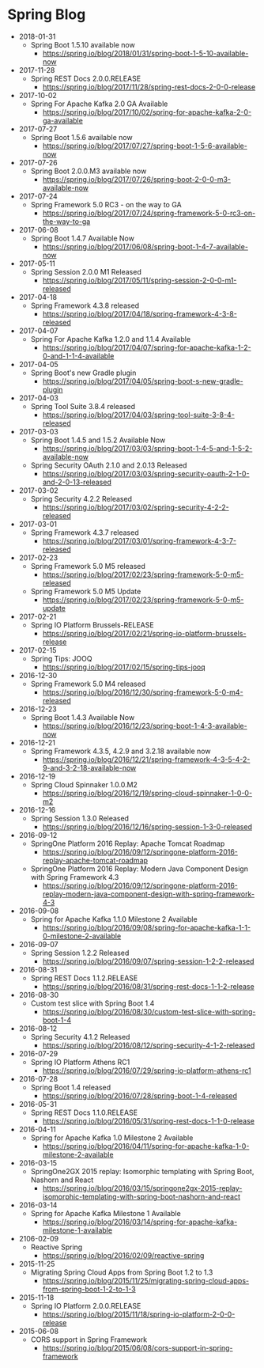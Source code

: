 # Spring Blog
* 2018-01-31
  * Spring Boot 1.5.10 available now
    * https://spring.io/blog/2018/01/31/spring-boot-1-5-10-available-now
* 2017-11-28
  * Spring REST Docs 2.0.0.RELEASE
    * https://spring.io/blog/2017/11/28/spring-rest-docs-2-0-0-release
* 2017-10-02
  * Spring For Apache Kafka 2.0 GA Available
    * https://spring.io/blog/2017/10/02/spring-for-apache-kafka-2-0-ga-available
* 2017-07-27
  * Spring Boot 1.5.6 available now
    * https://spring.io/blog/2017/07/27/spring-boot-1-5-6-available-now
* 2017-07-26
  * Spring Boot 2.0.0.M3 available now
    * https://spring.io/blog/2017/07/26/spring-boot-2-0-0-m3-available-now
* 2017-07-24
  * Spring Framework 5.0 RC3 - on the way to GA
    * https://spring.io/blog/2017/07/24/spring-framework-5-0-rc3-on-the-way-to-ga
* 2017-06-08
  * Spring Boot 1.4.7 Available Now
    * https://spring.io/blog/2017/06/08/spring-boot-1-4-7-available-now
* 2017-05-11
  * Spring Session 2.0.0 M1 Released
    * https://spring.io/blog/2017/05/11/spring-session-2-0-0-m1-released
* 2017-04-18
  * Spring Framework 4.3.8 released
     * https://spring.io/blog/2017/04/18/spring-framework-4-3-8-released
* 2017-04-07
  * Spring For Apache Kafka 1.2.0 and 1.1.4 Available
     * https://spring.io/blog/2017/04/07/spring-for-apache-kafka-1-2-0-and-1-1-4-available
* 2017-04-05
  * Spring Boot's new Gradle plugin
    * https://spring.io/blog/2017/04/05/spring-boot-s-new-gradle-plugin
* 2017-04-03
  * Spring Tool Suite 3.8.4 released
     * https://spring.io/blog/2017/04/03/spring-tool-suite-3-8-4-released
* 2017-03-03
  * Spring Boot 1.4.5 and 1.5.2 Available Now
    * https://spring.io/blog/2017/03/03/spring-boot-1-4-5-and-1-5-2-available-now
  * Spring Security OAuth 2.1.0 and 2.0.13 Released
    * https://spring.io/blog/2017/03/03/spring-security-oauth-2-1-0-and-2-0-13-released
* 2017-03-02
  * Spring Security 4.2.2 Released
    * https://spring.io/blog/2017/03/02/spring-security-4-2-2-released
* 2017-03-01
  * Spring Framework 4.3.7 released
    * https://spring.io/blog/2017/03/01/spring-framework-4-3-7-released
* 2017-02-23
  * Spring Framework 5.0 M5 released
    * https://spring.io/blog/2017/02/23/spring-framework-5-0-m5-released
  * Spring Framework 5.0 M5 Update
    * https://spring.io/blog/2017/02/23/spring-framework-5-0-m5-update
* 2017-02-21
  * Spring IO Platform Brussels-RELEASE
    * https://spring.io/blog/2017/02/21/spring-io-platform-brussels-release
* 2017-02-15
  * Spring Tips: JOOQ
    * https://spring.io/blog/2017/02/15/spring-tips-jooq
* 2016-12-30
  * Spring Framework 5.0 M4 released
    * https://spring.io/blog/2016/12/30/spring-framework-5-0-m4-released
* 2016-12-23
  * Spring Boot 1.4.3 Available Now
    * https://spring.io/blog/2016/12/23/spring-boot-1-4-3-available-now
* 2016-12-21
  * Spring Framework 4.3.5, 4.2.9 and 3.2.18 available now
    * https://spring.io/blog/2016/12/21/spring-framework-4-3-5-4-2-9-and-3-2-18-available-now
* 2016-12-19
  * Spring Cloud Spinnaker 1.0.0.M2
    * https://spring.io/blog/2016/12/19/spring-cloud-spinnaker-1-0-0-m2
* 2016-12-16
  * Spring Session 1.3.0 Released
    * https://spring.io/blog/2016/12/16/spring-session-1-3-0-released
* 2016-09-12
  * SpringOne Platform 2016 Replay: Apache Tomcat Roadmap
    * https://spring.io/blog/2016/09/12/springone-platform-2016-replay-apache-tomcat-roadmap
  * SpringOne Platform 2016 Replay: Modern Java Component Design with Spring Framework 4.3
    * https://spring.io/blog/2016/09/12/springone-platform-2016-replay-modern-java-component-design-with-spring-framework-4-3
* 2016-09-08
  * Spring for Apache Kafka 1.1.0 Milestone 2 Available
    * https://spring.io/blog/2016/09/08/spring-for-apache-kafka-1-1-0-milestone-2-available
* 2016-09-07
  * Spring Session 1.2.2 Released
    * https://spring.io/blog/2016/09/07/spring-session-1-2-2-released
* 2016-08-31
  * Spring REST Docs 1.1.2.RELEASE
    * https://spring.io/blog/2016/08/31/spring-rest-docs-1-1-2-release
* 2016-08-30
  * Custom test slice with Spring Boot 1.4
    * https://spring.io/blog/2016/08/30/custom-test-slice-with-spring-boot-1-4
* 2016-08-12
  * Spring Security 4.1.2 Released
    * https://spring.io/blog/2016/08/12/spring-security-4-1-2-released
* 2016-07-29
  * Spring IO Platform Athens RC1
    * https://spring.io/blog/2016/07/29/spring-io-platform-athens-rc1
* 2016-07-28
  * Spring Boot 1.4 released
    * https://spring.io/blog/2016/07/28/spring-boot-1-4-released
* 2016-05-31
  * Spring REST Docs 1.1.0.RELEASE
    * https://spring.io/blog/2016/05/31/spring-rest-docs-1-1-0-release
* 2016-04-11
  * Spring for Apache Kafka 1.0 Milestone 2 Available
    * https://spring.io/blog/2016/04/11/spring-for-apache-kafka-1-0-milestone-2-available
* 2016-03-15
  * SpringOne2GX 2015 replay: Isomorphic templating with Spring Boot, Nashorn and React
    * https://spring.io/blog/2016/03/15/springone2gx-2015-replay-isomorphic-templating-with-spring-boot-nashorn-and-react
* 2016-03-14
  * Spring for Apache Kafka Milestone 1 Available
    * https://spring.io/blog/2016/03/14/spring-for-apache-kafka-milestone-1-available
* 2106-02-09
  * Reactive Spring
    * https://spring.io/blog/2016/02/09/reactive-spring
* 2015-11-25
  * Migrating Spring Cloud Apps from Spring Boot 1.2 to 1.3
    * https://spring.io/blog/2015/11/25/migrating-spring-cloud-apps-from-spring-boot-1-2-to-1-3
* 2015-11-18
  * Spring IO Platform 2.0.0.RELEASE
    * https://spring.io/blog/2015/11/18/spring-io-platform-2-0-0-release
* 2015-06-08
  * CORS support in Spring Framework
    * https://spring.io/blog/2015/06/08/cors-support-in-spring-framework
